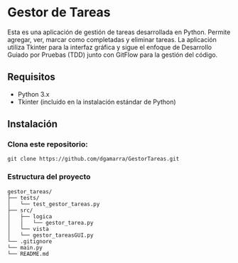 # Gestor de Tareas
Esta es una aplicación de gestión de tareas desarrollada en Python. Permite agregar, ver, marcar como completadas y eliminar tareas. La aplicación utiliza Tkinter para la interfaz gráfica y sigue el enfoque de Desarrollo Guiado por Pruebas (TDD) junto con GitFlow para la gestión del código.
## Requisitos
- Python 3.x
- Tkinter (incluido en la instalación estándar de Python)
## Instalación
### Clona este repositorio:
```
git clone https://github.com/dgamarra/GestorTareas.git
```
### Estructura del proyecto
```
gestor_tareas/
├── tests/
│	└── test_gestor_tareas.py
├── src/
│	├── logica
│	│	└── gestor_tarea.py
│	└── vista
│	└── gestor_tareasGUI.py
└── .gitignore
└── main.py
└── README.md
```
